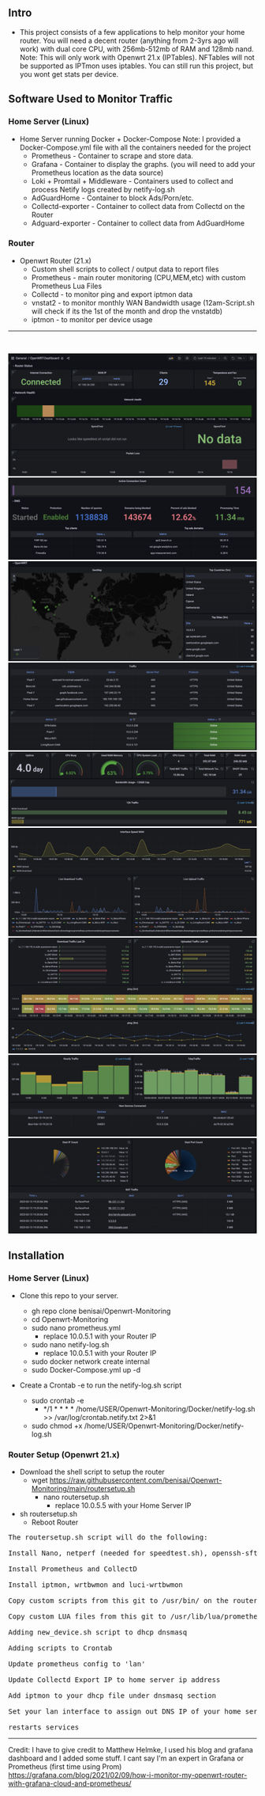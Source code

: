 
## Intro
* This project consists of a few applications to help monitor your home router. You will need a decent router (anything from 2-3yrs ago will work) with dual core CPU, with 256mb-512mb of RAM and 128mb nand. Note: This will only work with Openwrt 21.x (IPTables). NFTables will not be supported as IPTmon uses iptables. You can still run this project, but you wont get stats per device. 


## Software Used to Monitor Traffic
### Home Server (Linux)
* Home Server running Docker + Docker-Compose
  Note:  I provided a Docker-Compose.yml file with all the containers needed for the project
  * Prometheus - Container to scrape and store data.
  * Grafana - Container to display the graphs. (you will need to add your Prometheus location as the data source)
  * Loki + Promtail + Middleware - Containers used to collect and process Netify logs created by netify-log.sh
  * AdGuardHome - Container to block Ads/Porn/etc.
  * Collectd-exporter - Container to collect data from Collectd on the Router
  * Adguard-exporter - Container to collect data from AdGuardHome

### Router
* Openwrt Router (21.x)
  * Custom shell scripts to collect / output data to report files 
  * Prometheus - main router monitoring (CPU,MEM,etc) with custom Prometheus Lua Files
  * Collectd - to monitor ping and export iptmon data
  * vnstat2 - to monitor monthly WAN Bandwidth usage (12am-Script.sh will check if its the 1st of the month and drop the vnstatdb)
  * iptmon - to monitor per device usage


---------------------------------------------------------------
<br>

![Grafana Dashboard](https://github.com/benisai/Openwrt-Monitoring/blob/main/screenshots/Dashboard1.PNG)
![Grafana Dashboard](https://github.com/benisai/Openwrt-Monitoring/blob/main/screenshots/Dashboard2.PNG)
![Grafana Dashboard](https://github.com/benisai/Openwrt-Monitoring/blob/main/screenshots/Dashboard3.PNG)
![Grafana Dashboard](https://github.com/benisai/Openwrt-Monitoring/blob/main/screenshots/Dashboard4.PNG)
![Grafana Dashboard](https://github.com/benisai/Openwrt-Monitoring/blob/main/screenshots/Dashboard5.PNG)
![Grafana Dashboard](https://github.com/benisai/Openwrt-Monitoring/blob/main/screenshots/Dashboard6.PNG)
![Grafana Dashboard](https://github.com/benisai/Openwrt-Monitoring/blob/main/screenshots/Dashboard7.PNG)
![Grafana Dashboard](https://github.com/benisai/Openwrt-Monitoring/blob/main/screenshots/Dashboard8.PNG)
![Grafana Dashboard](https://github.com/benisai/Openwrt-Monitoring/blob/main/screenshots/Dashboard9.PNG)



## Installation
### Home Server (Linux)
* Clone this repo to your server. 
  * gh repo clone benisai/Openwrt-Monitoring
  * cd Openwrt-Monitoring
  * sudo nano prometheus.yml 
    * replace 10.0.5.1 with your Router IP
  * sudo nano netify-log.sh 
    * replace 10.0.5.1 with your Router IP
  * sudo docker network create internal
  * sudo Docker-Compose.yml up -d

* Create a Crontab -e to run the netify-log.sh script
  * sudo crontab -e
    * */1 * * * * /home/USER/Openwrt-Monitoring/Docker/netify-log.sh >> /var/log/crontab.netify.txt 2>&1
  * sudo chmod +x /home/USER/Openwrt-Monitoring/Docker/netify-log.sh  


### Router Setup (Openwrt 21.x)
* Download the shell script to setup the router
  * wget https://raw.githubusercontent.com/benisai/Openwrt-Monitoring/main/routersetup.sh
    * nano routersetup.sh
      * replace 10.0.5.5 with your Home Server IP
* sh routersetup.sh
  * Reboot Router

<pre>
The routersetup.sh script will do the following:

Install Nano, netperf (needed for speedtest.sh), openssh-sftp-server,vnstat

Install Prometheus and CollectD

Install iptmon, wrtbwmon and luci-wrtbwmon

Copy custom scripts from this git to /usr/bin/ on the router

Copy custom LUA files from this git to /usr/lib/lua/prometheus-collectors on the router.

Adding new_device.sh script to dhcp dnsmasq

Adding scripts to Crontab

Update prometheus config to 'lan'

Update Collectd Export IP to home server ip address

Add iptmon to your dhcp file under dnsmasq section

Set your lan interface to assign out DNS IP of your home server

restarts services
</pre>


--------

Credit: I have to give credit to Matthew Helmke, I used his blog and grafana dashboard and I added some stuff. I cant say I'm an expert in Grafana or Prometheus (first time using Prom) https://grafana.com/blog/2021/02/09/how-i-monitor-my-openwrt-router-with-grafana-cloud-and-prometheus/



